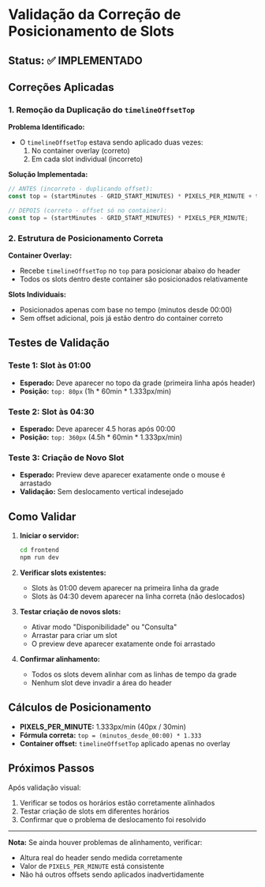 # Validação da Correção de Posicionamento de Slots

## Status: ✅ IMPLEMENTADO

## Correções Aplicadas

### 1. Remoção da Duplicação do `timelineOffsetTop`

**Problema Identificado:**
- O `timelineOffsetTop` estava sendo aplicado duas vezes:
  1. No container overlay (correto)
  2. Em cada slot individual (incorreto)

**Solução Implementada:**
```javascript
// ANTES (incorreto - duplicando offset):
const top = (startMinutes - GRID_START_MINUTES) * PIXELS_PER_MINUTE + timelineOffsetTop;

// DEPOIS (correto - offset só no container):
const top = (startMinutes - GRID_START_MINUTES) * PIXELS_PER_MINUTE;
```

### 2. Estrutura de Posicionamento Correta

**Container Overlay:**
- Recebe `timelineOffsetTop` no `top` para posicionar abaixo do header
- Todos os slots dentro deste container são posicionados relativamente

**Slots Individuais:**
- Posicionados apenas com base no tempo (minutos desde 00:00)
- Sem offset adicional, pois já estão dentro do container correto

## Testes de Validação

### Teste 1: Slot às 01:00
- **Esperado:** Deve aparecer no topo da grade (primeira linha após header)
- **Posição:** `top: 80px` (1h * 60min * 1.333px/min)

### Teste 2: Slot às 04:30  
- **Esperado:** Deve aparecer 4.5 horas após 00:00
- **Posição:** `top: 360px` (4.5h * 60min * 1.333px/min)

### Teste 3: Criação de Novo Slot
- **Esperado:** Preview deve aparecer exatamente onde o mouse é arrastado
- **Validação:** Sem deslocamento vertical indesejado

## Como Validar

1. **Iniciar o servidor:**
   ```bash
   cd frontend
   npm run dev
   ```

2. **Verificar slots existentes:**
   - Slots às 01:00 devem aparecer na primeira linha da grade
   - Slots às 04:30 devem aparecer na linha correta (não deslocados)

3. **Testar criação de novos slots:**
   - Ativar modo "Disponibilidade" ou "Consulta"
   - Arrastar para criar um slot
   - O preview deve aparecer exatamente onde foi arrastado

4. **Confirmar alinhamento:**
   - Todos os slots devem alinhar com as linhas de tempo da grade
   - Nenhum slot deve invadir a área do header

## Cálculos de Posicionamento

- **PIXELS_PER_MINUTE:** 1.333px/min (40px / 30min)
- **Fórmula correta:** `top = (minutos_desde_00:00) * 1.333`
- **Container offset:** `timelineOffsetTop` aplicado apenas no overlay

## Próximos Passos

Após validação visual:
1. Verificar se todos os horários estão corretamente alinhados
2. Testar criação de slots em diferentes horários
3. Confirmar que o problema de deslocamento foi resolvido

---

**Nota:** Se ainda houver problemas de alinhamento, verificar:
- Altura real do header sendo medida corretamente
- Valor de `PIXELS_PER_MINUTE` está consistente
- Não há outros offsets sendo aplicados inadvertidamente